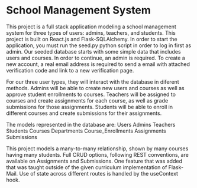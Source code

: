 # School Management System

This project is a full stack application modeling a school management system for three types of users:
admins, teachers, and students. This project is built on React.js and Flask-SQLAlchemy. In order to
start the application, you must run the seed.py python script in order to log in first as admin. Our
seeded database starts with some simple data that includes users and courses. In order to continue,
an admin is required. To create a new account, a real email address is required to send a email with
attached verification code and link to a new verification page.

For our three user types, they will interact with the database in diferent methods. Admins will be 
able to create new users and courses as well as approve student enrollments to courses. Teachers will
be assigned to courses and create assignments for each course, as well as grade submissions for those
assignments. Students will be able to enroll in different courses and create submissions for their
assignments.

The models represented in the database are:
Users
Admins
Teachers
Students
Courses
Departments
Course_Enrollments
Assignments
Submissions

This project models a many-to-many relationship, shown by many courses having many students. Full CRUD 
options, following REST conventions, are available on Assignments and Submissions. One feature that was
added that was taught outside of the given curriculum implementation of Flask-Mail. Use of state across 
different routes is handled by the useContext hook.